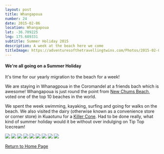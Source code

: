 ```yaml
---
layout: post
title: Whangapoua
number: 24
date: 2015-02-06
location: Whangapoua
lat: -36.709225
lng: 175.609331
subtitle: Summer Holiday 2015
description: A week at the beach here we come
titleImage: https://adventuresofthetravellingtwins.com/Photos/2015-02-06-Whangapoua/cover-min.JPG
---
```


<h4>We're all going on a Summer Holiday</h4>

It's time for our yearly migration to the beach for a week!

We are staying in Whanagpoua in the Coromandel at a friends bach which is awesome!
Whangapoua is just round the point from <a target="_blank" href="https://www.thecoromandel.com/explore/listing/new-chums">New Chums Beach</a>, voted one of the top 10 beaches in the world. 

We spent the week swimming, kayaking, surfing and going for walks on the beach. We also visited the dairy (otherwise known as a convenience store or corner store) in Kuaotunu for a <a target="_blank" href="https://www.localist.co.nz/l/uekkvk">Killer Cone</a>. 
Had to be done really, what kind of summer holiday would it be without over indulging on Tip Top Icecream!

<img src="https://adventuresofthetravellingtwins.com/Photos/2015-02-06-Whangapoua/day11-min.jpg" class="image1">
<img src="https://adventuresofthetravellingtwins.com/Photos/2015-02-06-Whangapoua/day13-min.jpg" class="image1">
<img src="https://adventuresofthetravellingtwins.com/Photos/2015-02-06-Whangapoua/day21-min.jpg" class="image1">
<img src="https://adventuresofthetravellingtwins.com/Photos/2015-02-06-Whangapoua/day22-min.jpg" class="image1">
<img src="https://adventuresofthetravellingtwins.com/Photos/2015-02-06-Whangapoua/day24-min.jpg" class="image1">
<img src="https://adventuresofthetravellingtwins.com/Photos/2015-02-06-Whangapoua/day25-min.jpg" class="image1">
<img src="https://adventuresofthetravellingtwins.com/Photos/2015-02-06-Whangapoua/day27-min.jpg" class="image1">
<img src="https://adventuresofthetravellingtwins.com/Photos/2015-02-06-Whangapoua/day28-min.jpg" class="image1">
<img src="https://adventuresofthetravellingtwins.com/Photos/2015-02-06-Whangapoua/day29-min.jpg" class="image1">

<a href="https://adventuresofthetravellingtwins.com/">Return to Home Page</a>
